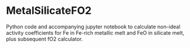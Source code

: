# MetalSilicateFO2
Python code and accompanying jupyter notebook to calculate non-ideal activity coefficients for Fe in Fe-rich metallic melt and FeO in silicate melt, plus subsequent fO2 calculator.
